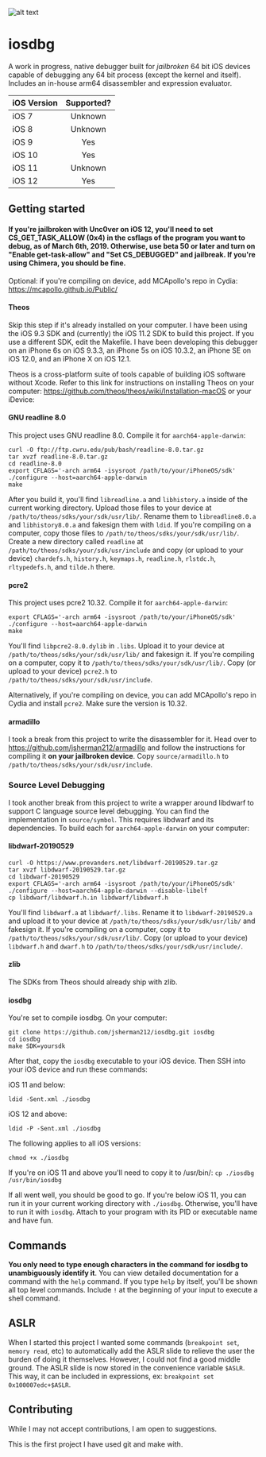 ![alt text](https://raw.githubusercontent.com/jsherman212/iosdbg/master/iosdbg9.png)

# iosdbg

A work in progress, native debugger built for *jailbroken* 64 bit iOS devices capable of debugging any 64 bit process (except the kernel and itself). Includes an in-house arm64 disassembler and expression evaluator.

| iOS Version |	Supported? |
| ----------- |:---------: |
| iOS 7			| Unknown  |
| iOS 8			| Unknown  |
| iOS 9			| Yes	   |
| iOS 10		| Yes	   |
| iOS 11		| Unknown  |
| iOS 12		| Yes	   |

## Getting started

#### If you're jailbroken with Unc0ver on iOS 12, you'll need to set CS_GET_TASK_ALLOW (0x4) in the csflags of the program you want to debug, as of March 6th, 2019. Otherwise, use beta 50 or later and turn on "Enable get-task-allow" and "Set CS_DEBUGGED" and jailbreak. If you're using Chimera, you should be fine.

Optional: if you're compiling on device, add MCApollo's repo in Cydia: https://mcapollo.github.io/Public/

#### Theos
Skip this step if it's already installed on your computer. I have been using the iOS 9.3 SDK and (currently) the iOS 11.2 SDK to build this project. If you use a different SDK, edit the Makefile. I have been developing this debugger on an iPhone 6s on iOS 9.3.3, an iPhone 5s on iOS 10.3.2, an iPhone SE on iOS 12.0, and an iPhone X on iOS 12.1.

Theos is a cross-platform suite of tools capable of building iOS software without Xcode. Refer to this link for instructions on installing Theos on your computer: https://github.com/theos/theos/wiki/Installation-macOS or your iDevice: 

#### GNU readline 8.0
This project uses GNU readline 8.0. Compile it for `aarch64-apple-darwin`:

```
curl -O ftp://ftp.cwru.edu/pub/bash/readline-8.0.tar.gz
tar xvzf readline-8.0.tar.gz
cd readline-8.0
export CFLAGS='-arch arm64 -isysroot /path/to/your/iPhoneOS/sdk'
./configure --host=aarch64-apple-darwin
make
```

After you build it, you'll find `libreadline.a` and `libhistory.a` inside of the current working directory. Upload those files to your device at `/path/to/theos/sdks/your/sdk/usr/lib/`. Rename them to `libreadline8.0.a` and `libhistory8.0.a` and fakesign them with `ldid`. If you're compiling on a computer, copy those files to `/path/to/theos/sdks/your/sdk/usr/lib/`. Create a new directory called `readline` at `/path/to/theos/sdks/your/sdk/usr/include` and copy (or upload to your device) `chardefs.h`, `history.h`, `keymaps.h`, `readline.h`, `rlstdc.h`, `rltypedefs.h`, and `tilde.h` there.

#### pcre2
This project uses pcre2 10.32. Compile it for `aarch64-apple-darwin`:

```
export CFLAGS='-arch arm64 -isysroot /path/to/your/iPhoneOS/sdk'
./configure --host=aarch64-apple-darwin
make
```

You'll find `libpcre2-8.0.dylib` in `.libs`. Upload it to your device at `/path/to/theos/sdks/your/sdk/usr/lib/` and fakesign it. If you're compiling on a computer, copy it to `/path/to/theos/sdks/your/sdk/usr/lib/`. Copy (or upload to your device) `pcre2.h` to `/path/to/theos/sdks/your/sdk/usr/include`.

Alternatively, if you're compiling on device, you can add MCApollo's repo in Cydia and install `pcre2`. Make sure the version is 10.32.

#### armadillo
I took a break from this project to write the disassembler for it. Head over to https://github.com/jsherman212/armadillo and follow the instructions for compiling it **on your jailbroken device**. Copy `source/armadillo.h` to `/path/to/theos/sdks/your/sdk/usr/include`.

### Source Level Debugging
I took another break from this project to write a wrapper around libdwarf to support C language source level debugging. You can find the implementation in `source/symbol`. This requires libdwarf and its dependencies. To build each for `aarch64-apple-darwin` on your computer:

#### libdwarf-20190529
```
curl -O https://www.prevanders.net/libdwarf-20190529.tar.gz
tar xvzf libdwarf-20190529.tar.gz
cd libdwarf-20190529
export CFLAGS='-arch arm64 -isysroot /path/to/your/iPhoneOS/sdk'
./configure --host=aarch64-apple-darwin --disable-libelf
cp libdwarf/libdwarf.h.in libdwarf/libdwarf.h
```

You'll find `libdwarf.a` at `libdwarf/.libs`. Rename it to `libdwarf-20190529.a` and upload it to your device at `/path/to/theos/sdks/your/sdk/usr/lib/` and fakesign it. If you're compiling on a computer, copy it to `/path/to/theos/sdks/your/sdk/usr/lib/`. Copy (or upload to your device) `libdwarf.h` and `dwarf.h` to `/path/to/theos/sdks/your/sdk/usr/include/`.

#### zlib
The SDKs from Theos should already ship with zlib.

#### iosdbg
You're set to compile iosdbg. On your computer:

```
git clone https://github.com/jsherman212/iosdbg.git iosdbg
cd iosdbg
make SDK=yoursdk
```

After that, copy the `iosdbg` executable to your iOS device. Then SSH into your iOS device and run these commands:

iOS 11 and below:
```
ldid -Sent.xml ./iosdbg
```

iOS 12 and above:
```
ldid -P -Sent.xml ./iosdbg
```

The following applies to all iOS versions:
```
chmod +x ./iosdbg
```

If you're on iOS 11 and above you'll need to copy it to /usr/bin/:
`cp ./iosdbg /usr/bin/iosdbg`

If all went well, you should be good to go. If you're below iOS 11, you can run it in your current working directory with `./iosdbg`. Otherwise, you'll have to run it with `iosdbg`. Attach to your program with its PID or executable name and have fun.

## Commands
**You only need to type enough characters in the command for iosdbg to unambiguously identify it**. You can view detailed documentation for a command with the `help` command. If you type `help` by itself, you'll be shown all top level commands. Include `!` at the beginning of your input to execute a shell command.


## ASLR
When I started this project I wanted some commands (`breakpoint set`, `memory read`, etc) to automatically add the ASLR slide to relieve the user the burden of doing it themselves. However, I could not find a good middle ground. The ASLR slide is now stored in the convenience variable `$ASLR`. This way, it can be included in expressions, ex: `breakpoint set 0x100007edc+$ASLR`.


## Contributing
While I may not accept contributions, I am open to suggestions.

This is the first project I have used git and make with.

